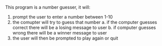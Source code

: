 This program is a number guesser, it will:
1. prompt the user to enter a number between 1-10
2. the comupter will try to guess that number
    a. if the computer guesses correct there will be a losing message to user
    b. if computer guesses wrong there will be a winner message to user
3. the user will then be prompted to play again or quit